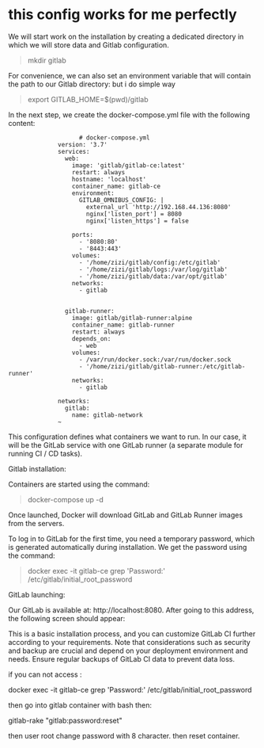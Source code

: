 # this config works for me perfectly

We will start work on the installation by creating a dedicated directory in which we will store data and Gitlab configuration.

> mkdir gitlab


For convenience, we can also set an environment variable that will contain the path to our Gitlab directory: but i do simple way

> export GITLAB_HOME=$(pwd)/gitlab


In the next step, we create the docker-compose.yml file with the following content:

      
                        # docker-compose.yml
                  version: '3.7'
                  services:
                    web:
                      image: 'gitlab/gitlab-ce:latest'
                      restart: always
                      hostname: 'localhost'
                      container_name: gitlab-ce
                      environment:
                        GITLAB_OMNIBUS_CONFIG: |
                          external_url 'http://192.168.44.136:8080'
                          nginx['listen_port'] = 8080
                          nginx['listen_https'] = false
                  
                      ports:
                        - '8080:80'
                        - '8443:443'
                      volumes:
                        - '/home/zizi/gitlab/config:/etc/gitlab'
                        - '/home/zizi/gitlab/logs:/var/log/gitlab'
                        - '/home/zizi/gitlab/data:/var/opt/gitlab'
                      networks:
                        - gitlab
                  
                  
                    gitlab-runner:
                      image: gitlab/gitlab-runner:alpine
                      container_name: gitlab-runner
                      restart: always
                      depends_on:
                        - web
                      volumes:
                        - /var/run/docker.sock:/var/run/docker.sock
                        - '/home/zizi/gitlab/gitlab-runner:/etc/gitlab-runner'
                      networks:
                        - gitlab
                  
                  networks:
                    gitlab:
                      name: gitlab-network
                  ~
                     


This configuration defines what containers we want to run. In our case, it will be the GitLab service with one GitLab runner (a separate module for running CI / CD tasks).


Gitlab installation:


Containers are started using the command:

> docker-compose up -d


Once launched, Docker will download GitLab and GitLab Runner images from the servers. 


To log in to GitLab for the first time, you need a temporary password, which is generated automatically during installation. We get the password using the command:

> docker exec -it gitlab-ce grep 'Password:' /etc/gitlab/initial_root_password


GitLab launching:


Our GitLab is available at: http://localhost:8080. After going to this address, the following screen should appear:

This is a basic installation process, and you can customize GitLab CI further according to your requirements. Note that considerations such as security and backup are crucial and depend on your deployment environment and needs. Ensure regular backups of GitLab CI data to prevent data loss.



if you can not access :

docker exec -it gitlab-ce grep 'Password:' /etc/gitlab/initial_root_password


then go into gitlab container with bash then:

gitlab-rake "gitlab:password:reset"


then user root change password with 8 character. then reset container.


